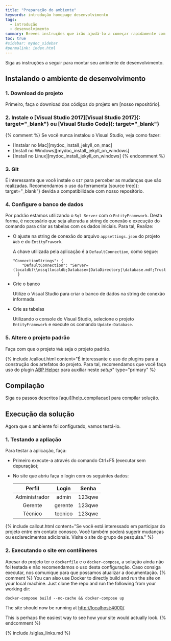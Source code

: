 ```yaml
---
title: "Preparação do ambiente"
keywords: introdução homepage desenvolvimento
tags: 
  - introdução
  - desenvolvimento
summary: Breves instruções que irão ajudá-lo a começar rapidamente com o {{site.nome_sistema}}. Os outros tópicos desta ajuda fornecem informações adicionais e detalhes sobre como trabalhar com outros aspectos desta aplicação.
toc: true
#sidebar: mydoc_sidebar
#permalink: index.html
---
```



Siga as instruções a seguir para montar seu ambiente de desenvolvimento.



## Instalando o ambiente de desenvolvimento



### 1. Download do projeto

Primeiro, faça o download dos códigos do projeto em [nosso repositório]. 

### 2. Instale o [Visual Studio 2017][Visual Studio 2017]{: target="_blank"} ou [Visual Studio Code]{: target="_blank"}

{% comment %}
Se você nunca instalou o Visual Studio, veja como fazer:

* [Instalar no Mac][mydoc_install_jekyll_on_mac]
* [Install no Windows][mydoc_install_jekyll_on_windows]
* [Install no Linux][mydoc_install_jekyll_on_windows]
{% endcomment %}

### 3. Git

É interessante que você instale o `GIT` para perceber as mudanças que são realizadas. Recomendamos o uso da ferramenta [source tree]{: target="_blank"} devida a compatibilidade com nosso repositório.

### 4. Configure o banco de dados

Por padrão estamos utilizando o `Sql Server` com o `EntityFramework`. Desta forma, é necessário que seja alterada a string de conexão e execução do comando para criar as tabelas com os dados iniciais. Para tal, Realize:

* O ajuste na string de conexão do arquivo ``appsettings.json`` do projeto `Web` e do `EntityFrawork`.

  A chave utilizada pela aplicação é a `DefaultConnection`, como segue: 
  ```
  "ConnectionStrings": {
      "DefaultConnection": "Server=(localdb)\\mssqllocaldb;Database=|DataDirectory|\database.mdf;Trusted_Connection=True;MultipleActiveResultSets=true"
    }
  ```
* Crie o banco 

  Utilize o Visual Studio para criar o banco de dados na string de conexão informada.

* Crie as tabelas

  Utilizando o console do Visual Studio, selecione o projeto ``EntityFramework`` e execute os comando `Update-Database`.

### 5. Altere o projeto padrão

Faça com que o projeto `Web` seja o projeto padrão.

{% include /callout.html content="É interessante o uso de plugins para a construção dos artefatos do projeto. Para tal, recomendamos que você faça uso do plugin <a target='_blank' href='https://github.com/sestek/ABPHelper'>ABP Helper</a> para auxiliar neste *setup*" type="primary" %}

## Compilação

Siga os passos descritos [aqui][help_compilacao] para compilar solução.

## Execução da solução

Agora que o ambiente foi configurado, vamos testá-lo.

### 1. Testando a apliação

Para testar a aplicação, faça:
- Primeiro execute-a através do comando Ctrl+F5 (executar sem depuração);
- No site que abriu faça o login com os seguintes dados:

  | Perfil      | Login   | Senha  |
  |:-----------:|:-------:|:------:|
  |Administrador| admin   | 123qwe |
  |Gerente      | gerente | 123qwe |
  |Técnico      | tecnico | 123qwe |

{% include callout.html content="Se você está interessado em participar do projeto entre em contato conosco. Você também poderá sugerir mudanças ou esclarecimentos adicionais. Visite o site do grupo de pesquisa." %}

### 2. Executando o site em contêineres

Apesar do projeto ter o `dockerfile` e o `docker-compose`, a solução ainda não foi testada e não recomendamos o uso desta configuração. Caso consiga executar, nos comunique para que possamos atualizar a documentação.
{% comment %}
You can also use Docker to directly build and run the site on your local machine. Just clone the repo and run the following from your working dir:
```
docker-compose build --no-cache && docker-compose up
```
The site should now be running at [http://localhost:4000/](http://localhost:4000/).

This is perhaps the easiest way to see how your site would actually look.
{% endcomment %}




{% include /siglas_links.md %}